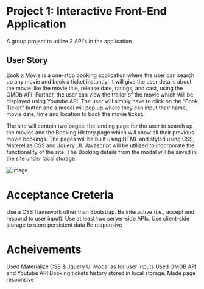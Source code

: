 # Project 1: Interactive Front-End Application

A group project to utilize 2 API's in the application

## User Story

Book a Movie is a one-stop booking application where the user can search up any movie and book a ticket instantly! It will give the user details about the movie like the movie title, release date, ratings, and cast, using the OMDb API. Further, the user can view the trailer of the movie which will be displayed using Youtube API. The user will simply have to click on the “Book Ticket” button and a modal will pop up where they can input their name, movie date, time and location to book the movie ticket.

The site will contain two pages: the landing page for the user to search up the movies and the Booking History page which will show all their previous movie bookings. The pages will be built using HTML and styled using CSS, Materelize CSS and Jquery UI. Javascript will be utilized to incorporate the functionality of the site. The Booking details from the modal will be saved in the site under local storage. 

![image](https://github.com/SanjeethTharmarajah/movie-bookings/assets/130941252/8c8d93bf-5c9e-4cfd-97b5-0d1b7f6133f7)


# Acceptance Creteria

Use a CSS framework other than Bootstrap.
Be interactive (i.e., accept and respond to user input).
Use at least two server-side APIs.
Use client-side storage to store persistent data
Be responsive

# Acheivements
Used Materialize CSS & Jquery UI
Modal as for user inputs
Used OMDB API and Youtube API
Booking tickets history stored in local storage.
Made page responsive
